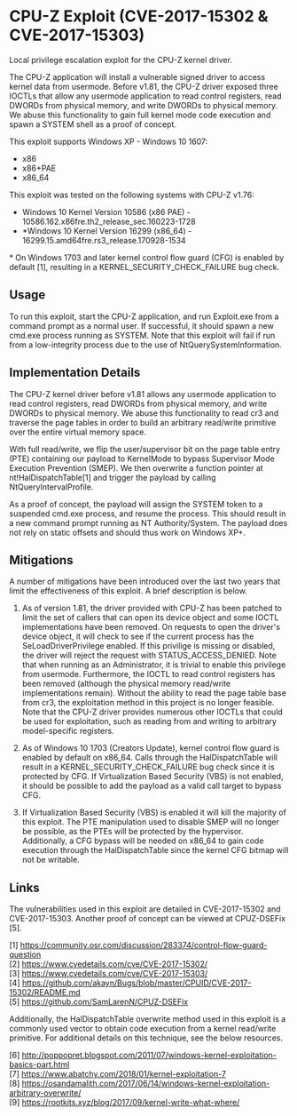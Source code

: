 # CPU-Z Exploit (CVE-2017-15302 & CVE-2017-15303)

Local privilege escalation exploit for the CPU-Z kernel driver.

The CPU-Z application will install a vulnerable signed driver to access kernel
data from usermode. Before v1.81, the CPU-Z driver exposed three IOCTLs that
allow any usermode application to read control registers, read DWORDs from
physical memory, and write DWORDs to physical memory. We abuse this
functionality to gain full kernel mode code execution and spawn a SYSTEM shell
as a proof of concept.

This exploit supports Windows XP - Windows 10 1607:
 - x86
 - x86+PAE
 - x86\_64

This exploit was tested on the following systems with CPU-Z v1.76:
 - Windows 10 Kernel Version 10586 (x86 PAE) - 10586.162.x86fre.th2\_release\_sec.160223-1728
 - \*Windows 10 Kernel Version 16299 (x86\_64) - 16299.15.amd64fre.rs3\_release.170928-1534

\* On Windows 1703 and later kernel control flow guard (CFG) is enabled by
   default [1], resulting in a KERNEL\_SECURITY\_CHECK\_FAILURE bug check.


## Usage

To run this exploit, start the CPU-Z application, and run Exploit.exe from a
command prompt as a normal user. If successful, it should spawn a new cmd.exe
process running as SYSTEM. Note that this exploit will fail if run from a
low-integrity process due to the use of NtQuerySystemInformation.


## Implementation Details

The CPU-Z kernel driver before v1.81 allows any usermode application to read
control registers, read DWORDs from physical memory, and write DWORDs to
physical memory. We abuse this functionality to read cr3 and traverse the page
tables in order to build an arbitrary read/write primitive over the entire
virtual memory space.

With full read/write, we flip the user/supervisor bit on the page table entry
(PTE) containing our payload to KernelMode to bypass Supervisor Mode Execution
Prevention (SMEP). We then overwrite a function pointer at
nt!HalDispatchTable[1] and trigger the payload by calling
NtQueryIntervalProfile.

As a proof of concept, the payload will assign the SYSTEM token to a suspended
cmd.exe process, and resume the process. This should result in a new command
prompt running as NT Authority/System. The payload does not rely on static
offsets and should thus work on Windows XP+.


## Mitigations

A number of mitigations have been introduced over the last two years that limit
the effectiveness of this exploit. A brief description is below.

1. As of version 1.81, the driver provided with CPU-Z has been patched to limit
   the set of callers that can open its device object and some IOCTL
   implementations have been removed. On requests to open the driver's device
   object, it will check to see if the current process has the
   SeLoadDriverPrivilege enabled. If this privilige is missing or disabled, the
   driver will reject the request with STATUS\_ACCESS\_DENIED. Note that when
   running as an Administrator, it is trivial to enable this privilege from
   usermode. Furthermore, the IOCTL to read control registers has been removed
   (although the physical memory read/write implementations remain). Without the
   ability to read the page table base from cr3, the exploitation method in this
   project is no longer feasible. Note that the CPU-Z driver provides numerous
   other IOCTLs that could be used for exploitation, such as reading from and
   writing to arbitrary model-specific registers.

2. As of Windows 10 1703 (Creators Update), kernel control flow guard is
   enabled by default on x86\_64. Calls through the HalDispatchTable will
   result in a KERNEL\_SECURITY\_CHECK\_FAILURE bug check since it is
   protected by CFG. If Virtualization Based Security (VBS) is not enabled,
   it should be possible to add the payload as a valid call target to bypass
   CFG.

3. If Virtualization Based Security (VBS) is enabled it will kill the majority
   of this exploit. The PTE manipulation used to disable SMEP will no longer be
   possible, as the PTEs will be protected by the hypervisor. Additionally, a
   CFG bypass will be needed on x86\_64 to gain code execution through the
   HalDispatchTable since the kernel CFG bitmap will not be writable.


## Links

The vulnerabilities used in this exploit are detailed in CVE-2017-15302 and
CVE-2017-15303. Another proof of concept can be viewed at CPUZ-DSEFix [5].

[1] https://community.osr.com/discussion/283374/control-flow-guard-question  
[2] https://www.cvedetails.com/cve/CVE-2017-15302/  
[3] https://www.cvedetails.com/cve/CVE-2017-15303/  
[4] https://github.com/akayn/Bugs/blob/master/CPUID/CVE-2017-15302/README.md  
[5] https://github.com/SamLarenN/CPUZ-DSEFix  

Additionally, the HalDispatchTable overwrite method used in this exploit is a
commonly used vector to obtain code execution from a kernel read/write
primitive. For additional details on this technique, see the below resources.

[6] http://poppopret.blogspot.com/2011/07/windows-kernel-exploitation-basics-part.html  
[7] https://www.abatchy.com/2018/01/kernel-exploitation-7  
[8] https://osandamalith.com/2017/06/14/windows-kernel-exploitation-arbitrary-overwrite/  
[9] https://rootkits.xyz/blog/2017/09/kernel-write-what-where/  
